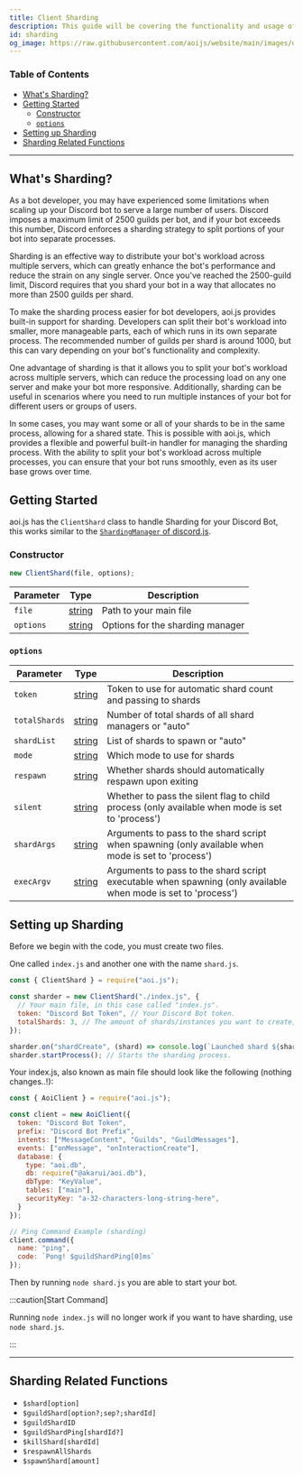 ```yaml
---
title: Client Sharding
description: This guide will be covering the functionality and usage of client sharding.
id: sharding
og_image: https://raw.githubusercontent.com/aoijs/website/main/images/og/9.png
---
```


<!-- omit from toc -->
### Table of Contents

- [What's Sharding?](#whats-sharding)
- [Getting Started](#getting-started)
  - [Constructor](#constructor)
  - [`options`](#options)
- [Setting up Sharding](#setting-up-sharding)
- [Sharding Related Functions](#sharding-related-functions)

---

## What's Sharding?

As a bot developer, you may have experienced some limitations when scaling up your Discord bot to serve a large number of users. Discord imposes a maximum limit of 2500 guilds per bot, and if your bot exceeds this number, Discord enforces a sharding strategy to split portions of your bot into separate processes.

Sharding is an effective way to distribute your bot's workload across multiple servers, which can greatly enhance the bot's performance and reduce the strain on any single server. Once you've reached the 2500-guild limit, Discord requires that you shard your bot in a way that allocates no more than 2500 guilds per shard.

To make the sharding process easier for bot developers, aoi.js provides built-in support for sharding. Developers can split their bot's workload into smaller, more manageable parts, each of which runs in its own separate process. The recommended number of guilds per shard is around 1000, but this can vary depending on your bot's functionality and complexity.

One advantage of sharding is that it allows you to split your bot's workload across multiple servers, which can reduce the processing load on any one server and make your bot more responsive. Additionally, sharding can be useful in scenarios where you need to run multiple instances of your bot for different users or groups of users.

In some cases, you may want some or all of your shards to be in the same process, allowing for a shared state. This is possible with aoi.js, which provides a flexible and powerful built-in handler for managing the sharding process. With the ability to split your bot's workload across multiple processes, you can ensure that your bot runs smoothly, even as its user base grows over time.

## Getting Started

aoi.js has the `ClientShard` class to handle Sharding for your Discord Bot, this works similar to the [`ShardingManager` of discord.js](https://old.discordjs.dev/#/docs/discord.js/14.13.0/class/ShardingManager).

### Constructor

```js
new ClientShard(file, options);
```

| Parameter |                                               Type                                                | Description                      |
| --------- | :-----------------------------------------------------------------------------------------------: | -------------------------------- |
| `file`    | [string](https://developer.mozilla.org/en-US/docs/Web/JavaScript/Reference/Global_Objects/String) | Path to your main file           |
| `options` | [string](https://developer.mozilla.org/en-US/docs/Web/JavaScript/Reference/Global_Objects/String) | Options for the sharding manager |

### `options`

| Parameter     |                                               Type                                                | Description                                                                                                   |
| ------------- | :-----------------------------------------------------------------------------------------------: | ------------------------------------------------------------------------------------------------------------- |
| `token`       | [string](https://developer.mozilla.org/en-US/docs/Web/JavaScript/Reference/Global_Objects/String) | Token to use for automatic shard count and passing to shards                                                  |
| `totalShards` | [string](https://developer.mozilla.org/en-US/docs/Web/JavaScript/Reference/Global_Objects/String) | Number of total shards of all shard managers or "auto"                                                        |
| `shardList`   | [string](https://developer.mozilla.org/en-US/docs/Web/JavaScript/Reference/Global_Objects/String) | List of shards to spawn or "auto"                                                                             |
| `mode`        | [string](https://developer.mozilla.org/en-US/docs/Web/JavaScript/Reference/Global_Objects/String) | Which mode to use for shards                                                                                  |
| `respawn`     | [string](https://developer.mozilla.org/en-US/docs/Web/JavaScript/Reference/Global_Objects/String) | Whether shards should automatically respawn upon exiting                                                      |
| `silent`      | [string](https://developer.mozilla.org/en-US/docs/Web/JavaScript/Reference/Global_Objects/String) | Whether to pass the silent flag to child process (only available when mode is set to 'process')               |
| `shardArgs`   | [string](https://developer.mozilla.org/en-US/docs/Web/JavaScript/Reference/Global_Objects/String) | Arguments to pass to the shard script when spawning (only available when mode is set to 'process')            |
| `execArgv`    | [string](https://developer.mozilla.org/en-US/docs/Web/JavaScript/Reference/Global_Objects/String) | Arguments to pass to the shard script executable when spawning (only available when mode is set to 'process') |

## Setting up Sharding

Before we begin with the code, you must create two files.

One called `index.js` and another one with the name `shard.js`.

```js
const { ClientShard } = require("aoi.js");

const sharder = new ClientShard("./index.js", {
  // Your main file, in this case called "index.js".
  token: "Discord Bot Token", // Your Discord Bot token.
  totalShards: 3, // The amount of shards/instances you want to create, in this case three.
});

sharder.on("shardCreate", (shard) => console.log(`Launched shard ${shard.id}`)); // Used for debugging, can be removed.
sharder.startProcess(); // Starts the sharding process.
```

Your index.js, also known as main file should look like the following (nothing changes..!):

```js
const { AoiClient } = require("aoi.js");

const client = new AoiClient({
  token: "Discord Bot Token",
  prefix: "Discord Bot Prefix",
  intents: ["MessageContent", "Guilds", "GuildMessages"],
  events: ["onMessage", "onInteractionCreate"],
  database: {
    type: "aoi.db",
    db: require("@akarui/aoi.db"),
    dbType: "KeyValue",
    tables: ["main"],
    securityKey: "a-32-characters-long-string-here",
  }
});

// Ping Command Example (sharding)
client.command({
  name: "ping",
  code: `Pong! $guildShardPing[0]ms`
});
```

Then by running `node shard.js` you are able to start your bot.

:::caution[Start Command]

Running `node index.js` will no longer work if you want to have sharding, use `node shard.js`.

:::

---

## Sharding Related Functions

- `$shard[option]`
- `$guildShard[option?;sep?;shardId]`
- `$guildShardID`
- `$guildShardPing[shardId?]`
- `$killShard[shardId]`
- `$respawnAllShards`
- `$spawnShard[amount]`
